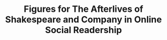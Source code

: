 ---
type: article
title: Figures for The Afterlives of Shakespeare and Company in Online Social Readership
shortTitle: Afterlives
figures:
  - id: author
    number: 2
    title: Author Popularity
    src: figures/2024/afterlives/author-popularity/
    style:
      aspect-ratio: "65 / 49"      
      min-width: "772px"
      max-height: "80vh"
  - id: relative
    number: 3
    title: Relative popularity of work by publication year
    src: figures/2024/afterlives/relative-popularity/
    style:
      aspect-ratio: "4 / 3"
      min-width: "725px"
      max-height: "80vh"
---